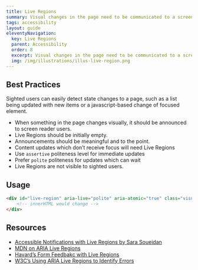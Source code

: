```yaml
---
title: Live Regions
summary: Visual changes in the page need to be communicated to a screen reader.
tags: accessibility
layout: guide
eleventyNavigation:
  key: Live Regions
  parent: Accessibility
  order: 8
  excerpt: Visual changes in the page need to be communicated to a screen reader.
  img: /img/illustrations/illus-live-region.png
---
```


## Best Practices

Sighted users can easily detect state changes to a page, such as a list being updated with new items or a javascript-based change of focused element.

- When something in the page changes visually, it should be announced to screen reader users.
- Live Regions should be initially empty.
- Announcements should be meaningful and to the point.
- Content updates which don’t receive focus will need Live Regions
- Use `assertive` politeness level for immediate updates
- Prefer `polite` politeness for updates which can wait
- Live Regions are not visible to sighted users.

## Usage

```html
<div id="live-region" aria-live="polite" aria-atomic="true" class="visually-hidden">
    <!-- innerHTML would change -->
</div>
```

## Resources

- [Accessible Notifications with Live Regions by Sara Soueidan](https://www.sarasoueidan.com/blog/accessible-notifications-with-aria-live-regions-part-1)
- [MDN on ARIA Live Regions](https://developer.mozilla.org/en-US/docs/Web/Accessibility/ARIA/Guides/Live_regions)
- [Havard’s Form Feedbakc with Live Regions](https://accessibility.huit.harvard.edu/technique-form-feedback-live-regions)
- [W3C’s Using ARIA Live Regions to Identify Errors](https://www.w3.org/WAI/WCAG21/Techniques/aria/ARIA19)
